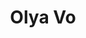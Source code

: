 ---
title: 'Olya Vo'
url: 'https://do-your-own-seo.com/en/about'
tags: ['DIY SEO', 'Multilingual', 'Github-hosted']
updatesFeed: ['https://do-your-own-seo.com/en/feed.xml', 'https://do-your-own-seo.com/feed.xml', 'https://do-your-own-seo.com/ru/feed.xml']
nsfw: false
rss: true
---